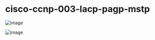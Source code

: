 # cisco-ccnp-003-lacp-pagp-mstp
![image](https://user-images.githubusercontent.com/59838627/160922324-3a3a819a-a8ab-4033-9c22-e07e654904b9.png)

![image](https://user-images.githubusercontent.com/59838627/160922269-068c8301-8c2b-46f0-903a-e55e39892f7f.png)
